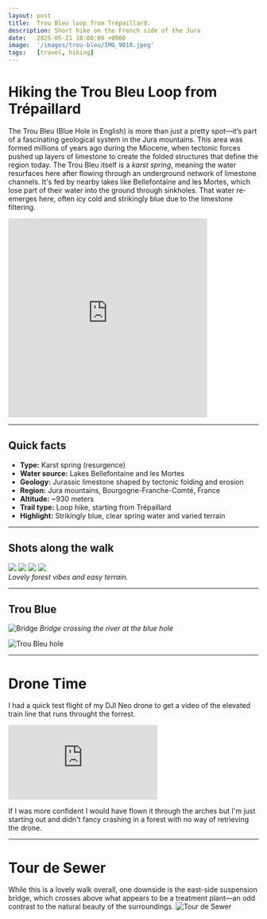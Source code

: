 ```yaml
---
layout: post
title:  Trou Bleu loop from Trépaillard.
description: Short hike on the French side of the Jura
date:   2025-05-21 10:00:00 +0000
image:  '/images/trou-bleu/IMG_9010.jpeg'
tags:   [travel, hiking]
---
```


# Hiking the Trou Bleu Loop from Trépaillard

The Trou Bleu (Blue Hole in English) is more than just a pretty spot—it’s part of a fascinating geological system in the Jura mountains. This area was formed millions of years ago during the Miocene, when tectonic forces pushed up layers of limestone to create the folded structures that define the region today. The Trou Bleu itself is a *karst spring*, meaning the water resurfaces here after flowing through an underground network of limestone channels. It's fed by nearby lakes like Bellefontaine and les Mortes, which lose part of their water into the ground through sinkholes. That water re-emerges here, often icy cold and strikingly blue due to the limestone filtering.

<p><iframe src="https://www.komoot.com/tour/2260253170/embed?share_token=a8SN5rljRFBIDJYWV4X48pV8KZzggU2tr5Xf2Fzd38TQKA4xwX&profile=1" width="400" height="400" frameborder="0" scrolling="no"></iframe></p>

---

## Quick facts

- **Type:** Karst spring (resurgence)  
- **Water source:** Lakes Bellefontaine and les Mortes  
- **Geology:** Jurassic limestone shaped by tectonic folding and erosion  
- **Region:** Jura mountains, Bourgogne-Franche-Comté, France  
- **Altitude:** ~930 meters  
- **Trail type:** Loop hike, starting from Trépaillard  
- **Highlight:** Strikingly blue, clear spring water and varied terrain  

---

## Shots along the walk

<div class="gallery-box">
  <div class="gallery2">
    <img src="{{site.baseurl}}/images/trou-bleu/IMG_9005.jpeg">
    <img src="{{site.baseurl}}/images/trou-bleu/IMG_9006.jpeg">
    <img src="{{site.baseurl}}/images/trou-bleu/IMG_9016.jpeg">
    <img src="{{site.baseurl}}/images/trou-bleu/IMG_9019.jpeg">
  </div>
  <em>Lovely forest vibes and easy terrain.</em>
</div>

---

## Trou Blue

![Bridge]({{site.baseurl}}/images/trou-bleu/IMG_9010.jpeg)
*Bridge crossing the river at the blue hole*

![Trou Bleu hole]({{site.baseurl}}/images/trou-bleu/IMG_9011.jpeg)

--- 

# Drone Time

I had a quick test flight of my DJI Neo drone to get a video of the elevated train line that runs throught the forrest.
<p><iframe src="https://www.youtube.com/embed/EYaxlCspDTQ" loading="lazy" frameborder="0" allowfullscreen></iframe></p>
If I was more confident I would have flown it through the arches but I'm just starting out and didn't fancy crashing in a forest with no way of retrieving the drone.

---

# Tour de Sewer
While this is a lovely walk overall, one downside is the east-side suspension bridge, which crosses above what appears to be a treatment plant—an odd contrast to the natural beauty of the surroundings.
![Tour de Sewer]({{site.baseurl}}/images/trou-bleu/IMG_9003.jpeg)


